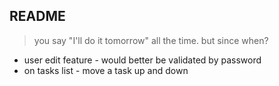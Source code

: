## README

> you say "I'll do it tomorrow" all the time. but since when?

* user edit feature - would better be validated by password
* on tasks list - move a task up and down
